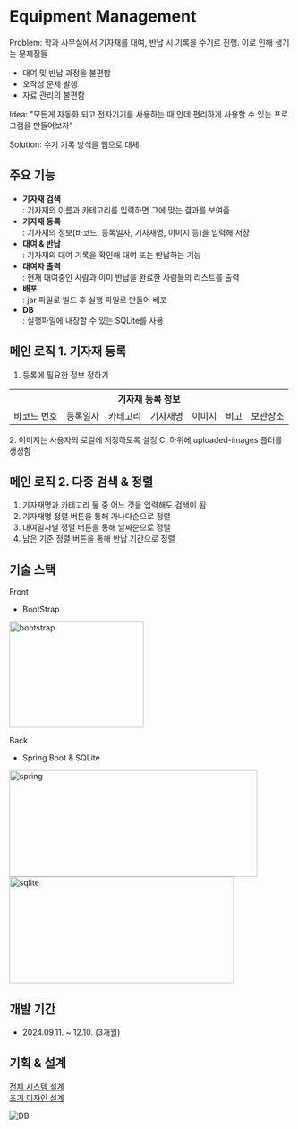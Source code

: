 # Equipment Management
Problem: 학과 사무실에서 기자재를 대여, 반납 시 기록을 수기로 진행. 이로 인해 생기는 문제점들
<ul>
  <li>대여 및 반납 과정을 불편함</li>
  <li>오작성 문제 발생</li>
  <li>자료 관리의 불편함</li>
</ul>

Idea: "모든게 자동화 되고 전자기기를 사용하는 때 인데 편리하게 사용할 수 있는 프로그램을 만들어보자"

Solution: 수기 기록 방식을 웹으로 대체.

## 주요 기능
<ul>
  <li><b>기자재 검색</b></li>: 기자재의 이름과 카테고리를 입력하면 그에 맞는 결과를 보여줌
  <li><b>기자재 등록</b></li>: 기자재의 정보(바코드, 등록일자, 기자재명, 이미지 등)을 입력해 저장
  <li><b>대여 & 반납</b></li>: 기자재의 대여 기록을 확인해 대여 또는 반납하는 기능
  <li><b>대여자 출력</b></li>: 현재 대여중인 사람과 이미 반납을 완료한 사람들의 리스트를 출력
  <li><b>배포</b></li>: jar 파일로 빌드 후 실행 파일로 만들어 배포
  <li><b>DB</b></li>: 실행파일에 내장할 수 있는 SQLite를 사용
</ul>

## 메인 로직 1. 기자재 등록
1. 등록에 필요한 정보 정하기
<table>
  <tr>
    <th scope="col" colspan="7"><b>기자재 등록 정보</b></th>
  </tr>
  <tr>
    <td>바코드 번호</td>
    <td>등록일자</td>
    <td>카테고리</td>
    <td>기자재명</td>
    <td>이미지</td>
    <td>비고</td>
    <td>보관장소</td>
  </tr>
</table>
2. 이미지는 사용자의 로컬에 저장하도록 설정
C: 하위에 uploaded-images 폴더를 생성함

## 메인 로직 2. 다중 검색 & 정렬
1. 기자재명과 카테고리 둘 중 어느 것을 입력해도 검색이 됨
2. 기자재명 정렬 버튼을 통해 가나다순으로 정렬
3. 대여일자별 정렬 버튼을 통해 날짜순으로 정렬
4. 남은 기준 정렬 버튼을 통해 반납 기간으로 정렬

## 기술 스택
Front
<ul>
  <li>BootStrap</li>
</ul>
<img alt="bootstrap" width="240" height="189" src="https://github.com/user-attachments/assets/7a3c6905-f763-44c6-9905-3250bfe83df4">

Back
<ul>
  <li>Spring Boot & SQLite</li>
</ul>
<img alt="spring" width="443" height="190" src="https://github.com/user-attachments/assets/7d920280-b34b-4c02-ba10-ba250c5c394e"><img alt="sqlite" width="401" height="190" src="https://github.com/user-attachments/assets/590d790f-63b5-4603-b1cb-deaad734f995">

## 개발 기간
<ul>
  <li>
    2024.09.11. ~ 12.10. (3개월)
  </li>
</ul>

## 기획 & 설계
<a href="https://drive.google.com/file/d/1seufwAtzI3jLEyzqY9_fAZnoSox29NLJ/view?usp=sharing">전체 시스템 설계</a><br>
<a href="https://www.figma.com/design/BhaJw5hcDToFAqGsMA3r88/main?node-id=0-1&t=8SMGPE5hbZPxDjtm-1">초기 디자인 설계</a>

![DB](https://github.com/user-attachments/assets/fc3adc7b-801f-4b52-ba6c-c124c593b18a)
